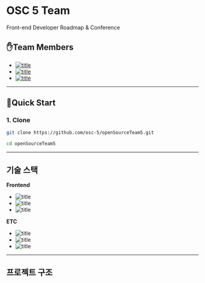 # OSC 5 Team

Front-end Developer Roadmap & Conference

## ✋Team Members
- [![title](https://img.shields.io/badge/DEVLOPER-윤상은-123456)](https://github.com/Zzangeun)
- [![title](https://img.shields.io/badge/DEVLOPER-박남규-123456)](https://github.com/codingmoster)
- [![title](https://img.shields.io/badge/DEVLOPER-노기진-123456)](https://github.com/nohgijin)

------
## 🧞Quick Start

### 1. Clone
```bash
git clone https://github.com/osc-5/openSourceTeam5.git

cd openSourceTeam5
```
------

## 기술 스택

**Frontend**
- ![title](https://img.shields.io/badge/-HTML5-E34F26?&logo=html5&logoColor=white)
- ![title](https://img.shields.io/badge/-CSS-CC6699?&logo=Sass&logoColor=white)
- ![title](https://img.shields.io/badge/-Vanila_javascript-EDD63F?&logo=javascript&logoColor=white)

**ETC**
- ![title](https://img.shields.io/badge/-EC2-FF9900?&logo=Amazon-AWS&logoColor=white)
- ![title](https://img.shields.io/badge/-Github-181717?&logo=Github&logoColor=white)
- ![title](https://img.shields.io/badge/-Goole_Meet-E34F26?&logo=Google&logoColor=white)


------

## 프로젝트 구조

```
```
